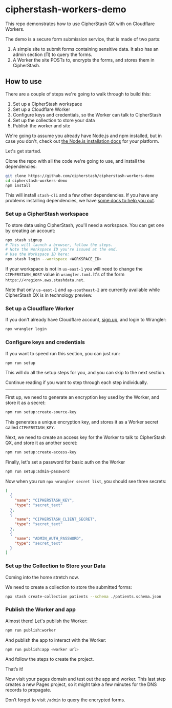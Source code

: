 # cipherstash-workers-demo

This repo demonstrates how to use CipherStash QX with on Cloudflare Workers.

The demo is a secure form submission service, that is made of two parts:

1. A simple site to submit forms containing sensitive data. It also has an admin section (&Pi;) to query the forms.
1. A Worker the site POSTs to, encrypts the forms, and stores them in CipherStash.

## How to use

There are a couple of steps we're going to walk through to build this:

1. Set up a CipherStash workspace
1. Set up a Cloudflare Worker
1. Configure keys and credentials, so the Worker can talk to CipherStash
1. Set up the collection to store your data
1. Publish the worker and site

We're going to assume you already have Node.js and npm installed, but in case you don't, check out [the Node.js installation docs](https://nodejs.org/en/download/package-manager/) for your platform.

Let's get started.

Clone the repo with all the code we're going to use, and install the dependencies:

``` bash
git clone https://github.com/cipherstash/cipherstash-workers-demo
cd cipherstash-workers-demo
npm install
```

This will install `stash-cli` and a few other dependencies. If you have any problems installing dependencies, we have [some docs to help you out](https://docs.cipherstash.com/reference/stash-cli/stash-install-cli.html#step-1-install-dependencies).

### Set up a CipherStash workspace

To store data using CipherStash, you'll need a workspace. You can get one by creating an account:

``` bash
npx stash signup
# This will launch a browser, follow the steps.
# Note the Workspace ID you're issued at the end.
# Use the Workspace ID here:
npx stash login --workspace <WORKSPACE_ID>
```

If your workspace is not in `us-east-1` you will need to change the `CIPHERSTASH_HOST` value in `wrangler.toml`.
It's of the form `https://<region>.aws.stashdata.net`.

Note that only `us-east-1` and `ap-southeast-2` are currently available while CipherStash QX is in technology preview.

### Set up a Cloudflare Worker

If you don't already have Cloudflare account, [sign up](https://dash.cloudflare.com/sign-up), and login to Wrangler:

``` bash
npx wrangler login
```

### Configure keys and credentials

If you want to speed run this section, you can just run:

``` bash
npm run setup
```

This will do all the setup steps for you, and you can skip to the next section.

Continue reading if you want to step through each step individually.

---

First up, we need to generate an encryption key used by the Worker, and store it as a secret:

``` bash
npm run setup:create-source-key
```

This generates a unique encryption key, and stores it as a Worker secret called `CIPHERSTASH_KEY`.

Next, we need to create an access key for the Worker to talk to CipherStash QX, and store it as another secret:

``` bash
npm run setup:create-access-key
```

Finally, let's set a password for basic auth on the Worker

``` bash
npm run setup:admin-password
```

Now when you run `npx wrangler secret list`, you should see three secrets:

``` json
[
  {
    "name": "CIPHERSTASH_KEY",
    "type": "secret_text"
  },
  {
    "name": "CIPHERSTASH_CLIENT_SECRET",
    "type": "secret_text"
  },
  {
    "name": "ADMIN_AUTH_PASSWORD",
    "type": "secret_text"
  }
]
```

### Set up the Collection to Store your Data

Coming into the home stretch now.

We need to create a collection to store the submitted forms:

``` bash
npx stash create-collection patients --schema ./patients.schema.json
```

### Publish the Worker and app

Almost there! Let's publish the Worker:

``` bash
npm run publish:worker
```

And publish the app to interact with the Worker:

``` bash
npm run publish:app <worker url>
```

And follow the steps to create the project.

That’s it!

Now visit your pages domain and test out the app and worker.
This last step creates a new Pages project, so it might take a few minutes for the DNS records to propagate.

Don’t forget to visit `/admin` to query the encrypted forms.